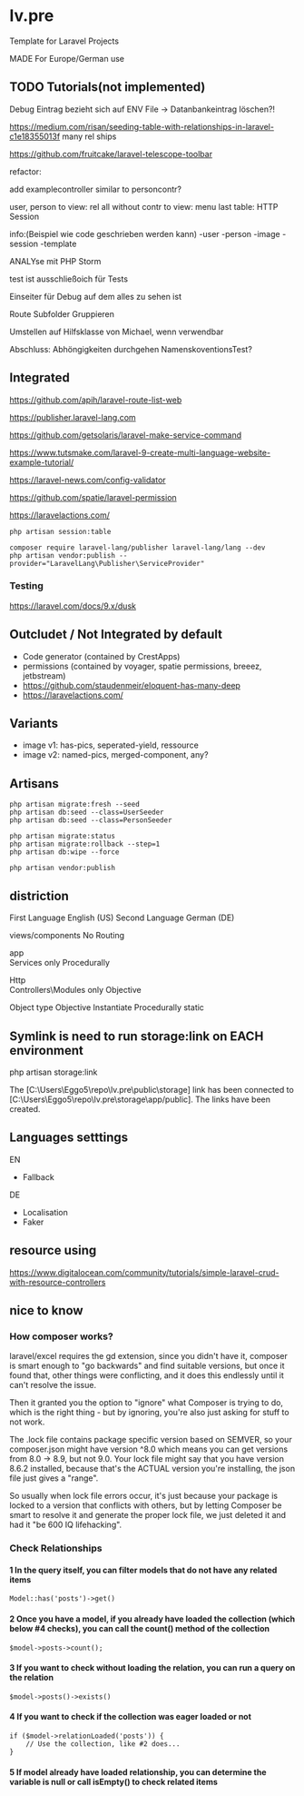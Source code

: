 # lv.pre

Template for Laravel Projects

MADE For Europe/German use

## TODO Tutorials(not implemented)

Debug Eintrag bezieht sich auf ENV File -> Datanbankeintrag löschen?!

<https://medium.com/risan/seeding-table-with-relationships-in-laravel-c1e18355013f>
many rel ships

<https://github.com/fruitcake/laravel-telescope-toolbar>

refactor:

add examplecontroller similar to personcontr?

user, person to view: rel
all without contr to view: menu
last table: HTTP Session

info:(Beispiel wie code geschrieben werden kann)
-user
-person
-image
-session
-template

ANALYse mit PHP Storm

test ist ausschließoich für Tests

Einseiter für Debug auf dem alles zu sehen ist

Route Subfolder Gruppieren

Umstellen auf Hilfsklasse von Michael, wenn verwendbar

Abschluss:
Abhöngigkeiten durchgehen
NamenskoventionsTest?

## Integrated

<https://github.com/apih/laravel-route-list-web>

<https://publisher.laravel-lang.com>

<https://github.com/getsolaris/laravel-make-service-command>

<https://www.tutsmake.com/laravel-9-create-multi-language-website-example-tutorial/>

<https://laravel-news.com/config-validator>

<https://github.com/spatie/laravel-permission>

<https://laravelactions.com/>

```terminal
php artisan session:table
```

```terminal
composer require laravel-lang/publisher laravel-lang/lang --dev
php artisan vendor:publish --provider="LaravelLang\Publisher\ServiceProvider"
```

### Testing

<https://laravel.com/docs/9.x/dusk>

## Outcludet / Not Integrated by default

- Code generator (contained by CrestApps)
- permissions (contained by voyager, spatie permissions, breeez, jetbstream)
- <https://github.com/staudenmeir/eloquent-has-many-deep>
- <https://laravelactions.com/>

## Variants

- image v1: has-pics, seperated-yield, ressource
- image v2: named-pics, merged-component, any?

## Artisans

```terminal
php artisan migrate:fresh --seed
php artisan db:seed --class=UserSeeder
php artisan db:seed --class=PersonSeeder
```

```terminal
php artisan migrate:status
php artisan migrate:rollback --step=1
php artisan db:wipe --force
```

```terminal
php artisan vendor:publish
```

## distriction

First Language English (US)
Second Language German (DE)

views/components No Routing

app\
Services only Procedurally

Http\
Controllers\Modules only Objective

Object type
Objective Instantiate
Procedurally static

## Symlink is need to run storage:link on EACH environment

php artisan storage:link

The [C:\Users\Eggo5\repo\lv.pre\public\storage] link has been connected to [C:\Users\Eggo5\repo\lv.pre\storage\app/public].
The links have been created.

## Languages setttings

EN

- Fallback

DE

- Localisation
- Faker

## resource using

<https://www.digitalocean.com/community/tutorials/simple-laravel-crud-with-resource-controllers>

## nice to know

### How composer works?

laravel/excel requires the gd extension, since you didn't have it, composer is smart enough to "go backwards" and find suitable versions, but once it found that, other things were conflicting, and it does this endlessly until it can't resolve the issue.

Then it granted you the option to "ignore" what Composer is trying to do, which is the right thing - but by ignoring, you're also just asking for stuff to not work.

The .lock file contains package specific version based on SEMVER, so your composer.json might have version ^8.0 which means you can get versions from 8.0 -> 8.9, but not 9.0.
Your lock file might say that you have version 8.6.2 installed, because that's the ACTUAL version you're installing, the json file just gives a "range".

So usually when lock file errors occur, it's just because your package is locked to a version that conflicts with others, but by letting Composer be smart to resolve it and generate the proper lock file, we just deleted it and had it "be 600 IQ lifehacking".

### Check Relationships

#### 1 In the query itself, you can filter models that do not have any related items

```code
Model::has('posts')->get()
```

#### 2 Once you have a model, if you already have loaded the collection (which below #4 checks), you can call the count() method of the collection

```code
$model->posts->count();
```

#### 3 If you want to check without loading the relation, you can run a query on the relation

```code
$model->posts()->exists()
```

#### 4 If you want to check if the collection was eager loaded or not

```code
if ($model->relationLoaded('posts')) {
    // Use the collection, like #2 does...
}
```

#### 5 If model already have loaded relationship, you can determine the variable is null or call isEmpty() to check related items
